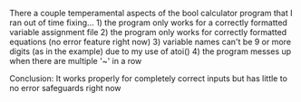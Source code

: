 There a couple temperamental aspects of the bool calculator program that I ran out of time fixing...
	1) the program only works for a correctly formatted variable assignment file
	2) the program only works for correctly formatted equations (no error feature right now)
	3) variable names can't be 9 or more digits (as in the example) due to my use of atoi()
	4) the program messes up when there are multiple '~' in a row

Conclusion: It works properly for completely correct inputs but has little to no error safeguards right now


	
